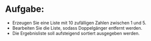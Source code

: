 # Aufgabe:

- Erzeugen Sie eine Liste mit 10 zufälligen Zahlen zwischen 1 und 5.
- Bearbeiten Sie die Liste, sodass Doppelgänger entfernt werden.
- Die Ergebnisliste soll aufsteigend sortiert ausgegeben werden.
